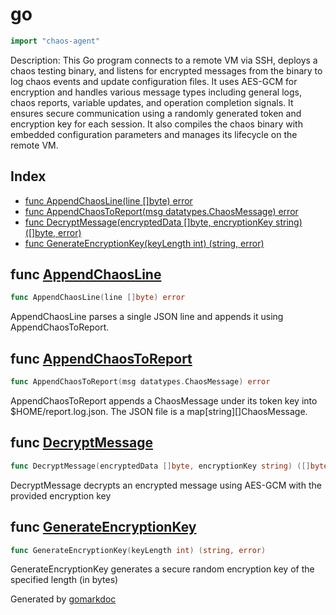 <!-- Code generated by gomarkdoc. DO NOT EDIT -->

# go

```go
import "chaos-agent"
```

Description: This Go program connects to a remote VM via SSH, deploys a chaos testing binary, and listens for encrypted messages from the binary to log chaos events and update configuration files. It uses AES\-GCM for encryption and handles various message types including general logs, chaos reports, variable updates, and operation completion signals. It ensures secure communication using a randomly generated token and encryption key for each session. It also compiles the chaos binary with embedded configuration parameters and manages its lifecycle on the remote VM.

## Index

- [func AppendChaosLine\(line \[\]byte\) error](<#AppendChaosLine>)
- [func AppendChaosToReport\(msg datatypes.ChaosMessage\) error](<#AppendChaosToReport>)
- [func DecryptMessage\(encryptedData \[\]byte, encryptionKey string\) \(\[\]byte, error\)](<#DecryptMessage>)
- [func GenerateEncryptionKey\(keyLength int\) \(string, error\)](<#GenerateEncryptionKey>)


<a name="AppendChaosLine"></a>
## func [AppendChaosLine](<https://github.com/opensourceCertifications/linux/blob/main/monitor/go/monitor_logic.go#L723>)

```go
func AppendChaosLine(line []byte) error
```

AppendChaosLine parses a single JSON line and appends it using AppendChaosToReport.

<a name="AppendChaosToReport"></a>
## func [AppendChaosToReport](<https://github.com/opensourceCertifications/linux/blob/main/monitor/go/monitor_logic.go#L691>)

```go
func AppendChaosToReport(msg datatypes.ChaosMessage) error
```

AppendChaosToReport appends a ChaosMessage under its token key into $HOME/report.log.json. The JSON file is a map\[string\]\[\]ChaosMessage.

<a name="DecryptMessage"></a>
## func [DecryptMessage](<https://github.com/opensourceCertifications/linux/blob/main/monitor/go/monitor_logic.go#L634>)

```go
func DecryptMessage(encryptedData []byte, encryptionKey string) ([]byte, error)
```

DecryptMessage decrypts an encrypted message using AES\-GCM with the provided encryption key

<a name="GenerateEncryptionKey"></a>
## func [GenerateEncryptionKey](<https://github.com/opensourceCertifications/linux/blob/main/monitor/go/monitor_logic.go#L621>)

```go
func GenerateEncryptionKey(keyLength int) (string, error)
```

GenerateEncryptionKey generates a secure random encryption key of the specified length \(in bytes\)

Generated by [gomarkdoc](<https://github.com/princjef/gomarkdoc>)

